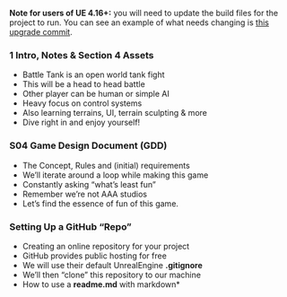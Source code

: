 **Note for users of UE 4.16+:** you will need to update the build files for the project to run. You can see an example of what needs changing is [this upgrade commit](https://github.com/UnrealCourse/04_BattleTank/commit/00ac31d53915f83680628732c0fbd52cd9e527ec).

### 1 Intro, Notes & Section 4 Assets ###

+ Battle Tank is an open world tank fight
+ This will be a head to head battle 
+ Other player can be human or simple AI 
+ Heavy focus on control systems 
+ Also learning terrains, UI, terrain sculpting & more 
+ Dive right in and enjoy yourself!

### S04 Game Design Document (GDD) ###

+ The Concept, Rules and (initial) requirements
+ We’ll iterate around a loop while making this game 
+ Constantly asking “what’s least fun” 
+ Remember we’re not AAA studios 
+ Let’s find the essence of fun of this game.

### Setting Up a GitHub “Repo” ###

+ Creating an online repository for your project
+ GitHub provides public hosting for free 
+ We will use their default UnrealEngine **.gitignore**
+ We’ll then “clone” this repository to our machine 
+ How to use a **readme.md** with markdown*
